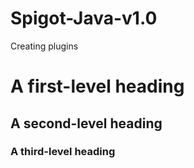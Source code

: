 # Spigot-Java-v1.0
Creating plugins

# A first-level heading
## A second-level heading
### A third-level heading